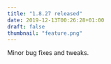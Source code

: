 ```yaml
---
title: "1.8.27 released"
date: 2019-12-13T00:26:28+01:00
draft: false
thumbnail: "feature.png"
---
```



Minor bug fixes and tweaks.

